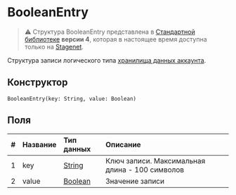 # BooleanEntry

> :warning: Структура BooleanEntry представлена в [Стандартной библиотеке](/ru/ride/script/standard-library) **версии 4**, которая в настоящее время доступна только на [Stagenet](/ru/blockchain/blockchain-network/stage-network).

Структура записи логического типа [хранилища данных аккаунта](/ru/blockchain/account/account-data-storage).

## Конструктор

```ride
BooleanEntry(key: String, value: Boolean)
```

## Поля

|   #   | Название | Тип данных | Описание |
| :--- | :--- | :--- | :--- |
| 1 | key | [String](/ru/ride/data-types/string) | Ключ записи. Максимальная длина - 100 символов |
| 2 | value| [Boolean](/ru/ride/data-types/boolean) | Значение записи |
